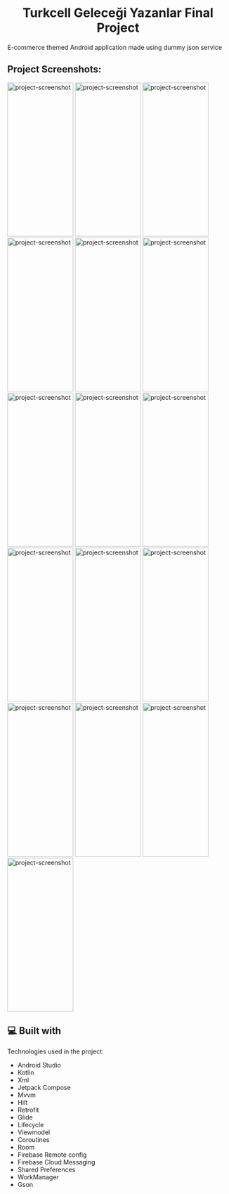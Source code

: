 <h1 align="center" id="title">Turkcell Geleceği Yazanlar Final Project</h1>

<p id="description">E-commerce themed Android application made using dummy json service</p>

<h2>Project Screenshots:</h2>
<img src="https://github.com/murat-dayan/E-Pasaj/assets/64108119/167c97fd-9bf6-44c6-bccd-c058854f0bc6" alt="project-screenshot" width="150" height="350/">
<img src="https://github.com/murat-dayan/E-Pasaj/assets/64108119/40259a0c-01b0-4d18-ac81-7bbf2779ff35" alt="project-screenshot" width="150" height="350/">
<img src="https://github.com/murat-dayan/E-Pasaj/assets/64108119/70467207-5460-4f8e-8f3a-bf213d293097" alt="project-screenshot" width="150" height="350/">
<img src="https://github.com/murat-dayan/E-Pasaj/assets/64108119/3c3b4f3b-6774-49e4-8ffe-d04151f8fd73" alt="project-screenshot" width="150" height="350/">
<img src="https://github.com/murat-dayan/E-Pasaj/assets/64108119/199dbe18-bcde-494f-99d1-58dd9d5b7845" alt="project-screenshot" width="150" height="350/">
<img src="https://github.com/murat-dayan/E-Pasaj/assets/64108119/f4a5832f-1d3a-4dc4-92a7-21b1c9396379" alt="project-screenshot" width="150" height="350/">
<img src="https://github.com/murat-dayan/E-Pasaj/assets/64108119/79f9e444-840a-4d3d-9425-77777bf1a083" alt="project-screenshot" width="150" height="350/">
<img src="https://github.com/murat-dayan/E-Pasaj/assets/64108119/757b89ca-a372-4984-8434-4370c84de988" alt="project-screenshot" width="150" height="350/">
<img src="https://github.com/murat-dayan/E-Pasaj/assets/64108119/66555999-bacc-41ce-874d-7e918844c3ae" alt="project-screenshot" width="150" height="350/">
<img src="https://github.com/murat-dayan/E-Pasaj/assets/64108119/b0d8cdce-aec0-420c-8a84-c671b6fc6d5e" alt="project-screenshot" width="150" height="350/">
<img src="https://github.com/murat-dayan/E-Pasaj/assets/64108119/b95bb0fa-14d1-479c-bf1e-29148032bed5" alt="project-screenshot" width="150" height="350/">
<img src="https://github.com/murat-dayan/E-Pasaj/assets/64108119/35af9672-f2bc-4ef9-b311-b8e67b75c83a" alt="project-screenshot" width="150" height="350/">
<img src="https://github.com/murat-dayan/E-Pasaj/assets/64108119/f5cb20a2-f29f-4e66-aebf-3b70703b620f" alt="project-screenshot" width="150" height="350/">
<img src="https://github.com/murat-dayan/E-Pasaj/assets/64108119/b68f749f-b03a-47b0-8643-df6c8f2bca54" alt="project-screenshot" width="150" height="350/">
<img src="https://github.com/murat-dayan/E-Pasaj/assets/64108119/082a2fbf-6c09-4d0a-8cdb-3428db740de0" alt="project-screenshot" width="150" height="350/">
<img src="https://github.com/murat-dayan/E-Pasaj/assets/64108119/dabe7887-dd25-4c3f-8918-5c3eacbeb1ef" alt="project-screenshot" width="150" height="350/">


<h2>💻 Built with</h2>

Technologies used in the project:

*   Android Studio
*   Kotlin
*   Xml
*   Jetpack Compose
*   Mvvm
*   Hilt
*   Retrofit
*   Glide
*   Lifecycle
*   Viewmodel
*   Coroutines
*   Room
*   Firebase Remote config
*   Firebase Cloud Messaging
*   Shared Preferences
*   WorkManager
*   Gson
